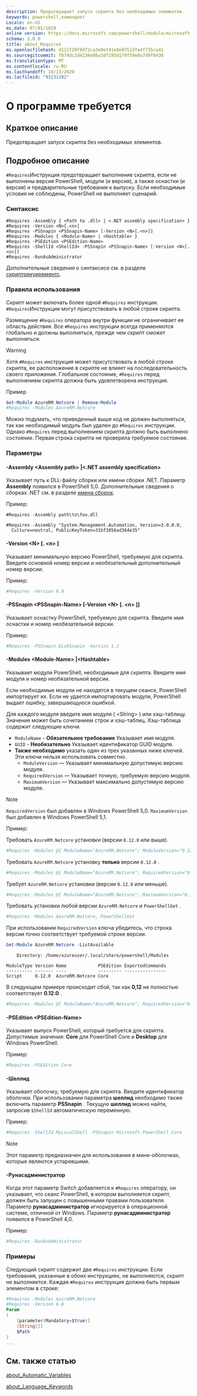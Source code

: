 ```yaml
---
description: Предотвращает запуск скрипта без необходимых элементов.
keywords: powershell,командлет
Locale: en-US
ms.date: 07/01/2019
online version: https://docs.microsoft.com/powershell/module/microsoft.powershell.core/about/about_requires?view=powershell-6&WT.mc_id=ps-gethelp
schema: 2.0.0
title: about_Requires
ms.openlocfilehash: d121f20f0d72ca3e0ef41e8e07513fe4f735ca41
ms.sourcegitcommit: f874dc1d4236e06a3df195d179f59e0a7d9f8436
ms.translationtype: MT
ms.contentlocale: ru-RU
ms.lasthandoff: 10/13/2020
ms.locfileid: "93231282"
---
```

# <a name="about-requires"></a>О программе требуется

## <a name="short-description"></a>Краткое описание
Предотвращает запуск скрипта без необходимых элементов.

## <a name="long-description"></a>Подробное описание

`#Requires`Инструкция предотвращает выполнение скрипта, если не выполнены версия PowerShell, модули (и версия), а также оснастки (и версия) и предварительные требования к выпуску. Если необходимые условия не соблюдены, PowerShell не выполняет сценарий.

### <a name="syntax"></a>Синтаксис

```
#Requires -Assembly { <Path to .dll> | <.NET assembly specification> }
#Requires -Version <N>[.<n>]
#Requires -PSSnapin <PSSnapin-Name> [-Version <N>[.<n>]]
#Requires -Modules { <Module-Name> | <Hashtable> }
#Requires -PSEdition <PSEdition-Name>
#Requires -ShellId <ShellId> -PSSnapin <PSSnapin-Name> [-Version <N>[.<n>]]
#Requires -RunAsAdministrator
```

Дополнительные сведения о синтаксисе см. в разделе [скриптрекуирементс](/dotnet/api/system.management.automation.language.scriptrequirements).

### <a name="rules-for-use"></a>Правила использования

Скрипт может включать более одной `#Requires` инструкции. `#Requires`Инструкции могут присутствовать в любой строке скрипта.

Размещение `#Requires` оператора внутри функции не ограничивает ее область действия. Все `#Requires` инструкции всегда применяются глобально и должны выполняться, прежде чем скрипт сможет выполняться.

> [!WARNING]
> Хотя `#Requires` инструкция может присутствовать в любой строке скрипта, ее расположение в скрипте не влияет на последовательность своего приложения. Глобальное состояние, `#Requires` перед выполнением скрипта должна быть удовлетворена инструкция.

Пример

```powershell
Get-Module AzureRM.Netcore | Remove-Module
#Requires -Modules AzureRM.Netcore
```

Можно подумать, что приведенный выше код не должен выполняться, так как необходимый модуль был удален до `#Requires` инструкции. Однако `#Requires` перед выполнением скрипта должно быть выполнено состояние. Первая строка скрипта не проверяла требуемое состояние.

### <a name="parameters"></a>Параметры

#### <a name="-assembly-assembly-path--net-assembly-specification"></a>-Assembly \<Assembly path> |\<.NET assembly specification>

Указывает путь к DLL-файлу сборки или имени сборки .NET. Параметр **Assembly** появился в PowerShell 5,0. Дополнительные сведения о сборках .NET см. в разделе [имена сборок](/dotnet/standard/assembly/names).

Пример:

```
#Requires -Assembly path\to\foo.dll
```

```
#Requires -Assembly "System.Management.Automation, Version=3.0.0.0,
  Culture=neutral, PublicKeyToken=31bf3856ad364e35"
```

#### <a name="-version-nn"></a>-Version \<N\> [. \<n\> ]

Указывает минимальную версию PowerShell, требуемую для скрипта. Введите основной номер версии и необязательный дополнительный номер версии.

Пример:

```powershell
#Requires -Version 6.0
```

#### <a name="-pssnapin-pssnapin-name--version-nn"></a>-PSSnapin \<PSSnapin-Name\> [-Version \<N\> [. \<n\> ]]

Указывает оснастку PowerShell, требуемую для скрипта. Введите имя оснастки и номер необязательной версии.

Пример:

```powershell
#Requires -PSSnapin DiskSnapin -Version 1.2
```

#### <a name="-modules-module-name--hashtable"></a>-Modules \<Module-Name\> |\<Hashtable\>

Указывает модули PowerShell, необходимые для скрипта. Введите имя модуля и номер необязательной версии.

Если необходимые модули не находятся в текущем сеансе, PowerShell импортирует их.
Если не удается импортировать модули, PowerShell выдает ошибку, завершающуюся ошибкой.

Для каждого модуля введите имя модуля ( \<String\> ) или хэш-таблицу. Значение может быть сочетанием строк и хэш-таблиц. Хэш-таблица содержит следующие ключи.

- `ModuleName` - **Обязательное требование** Указывает имя модуля.
- `GUID` - **Необязательно** Указывает идентификатор GUID модуля.
- **Также необходимо** указать один из трех указанных ниже ключей. Эти ключи нельзя использовать совместно.
  - `ModuleVersion` — Указывает минимальную допустимую версию модуля.
  - `RequiredVersion` — Указывает точную, требуемую версию модуля.
  - `MaximumVersion` — Указывает максимально допустимую версию модуля.

> [!NOTE]
> `RequiredVersion` был добавлен в Windows PowerShell 5,0.
> `MaximumVersion` был добавлен в Windows PowerShell 5,1.

Пример:

Требовать `AzureRM.Netcore` установки (версии `0.12.0` или выше).

```powershell
#Requires -Modules @{ ModuleName="AzureRM.Netcore"; ModuleVersion="0.12.0" }
```

Требовать `AzureRM.Netcore` установку **только** версии `0.12.0` .

```powershell
#Requires -Modules @{ ModuleName="AzureRM.Netcore"; RequiredVersion="0.12.0" }
```

Требует `AzureRM.Netcore` установки (версии `0.12.0` или меньше).

```powershell
#Requires -Modules @{ ModuleName="AzureRM.Netcore"; MaximumVersion="0.12.0" }
```

Требовать установки любой версии `AzureRM.Netcore` и `PowerShellGet` .

```powershell
#Requires -Modules AzureRM.Netcore, PowerShellGet
```

При использовании `RequiredVersion` ключа убедитесь, что строка версии точно соответствует требуемой строке версии.

```powershell
Get-Module AzureRM.Netcore -ListAvailable
```

```Output
    Directory: /home/azureuser/.local/share/powershell/Modules

ModuleType Version Name            PSEdition ExportedCommands
---------- ------- ----            --------- ----------------
Script     0.12.0  AzureRM.Netcore Core
```

В следующем примере происходит сбой, так как **0,12** не полностью соответствует **0.12.0** .

```powershell
#Requires -Modules @{ ModuleName="AzureRM.Netcore"; RequiredVersion="0.12" }
```

#### <a name="-psedition-psedition-name"></a>-PSEdition \<PSEdition-Name\>

Указывает выпуск PowerShell, который требуется для скрипта. Допустимые значения: **Core** для PowerShell Core и **Desktop** для Windows PowerShell.

Пример:

```powershell
#Requires -PSEdition Core
```

#### <a name="-shellid"></a>-Шеллид

Указывает оболочку, требуемую для скрипта. Введите идентификатор оболочки. При использовании параметра **шеллид** необходимо также включить параметр **PSSnapin** .
Текущую **шеллид** можно найти, запросив `$ShellId` автоматическую переменную.

Пример:

```powershell
#Requires -ShellId MyLocalShell -PSSnapin Microsoft.PowerShell.Core
```

> [!NOTE]
> Этот параметр предназначен для использования в мини-оболочках, которые являются устаревшими.

#### <a name="-runasadministrator"></a>-Рунасадминистратор

Когда этот параметр Switch добавляется к `#Requires` оператору, он указывает, что сеанс PowerShell, в котором выполняется скрипт, должен быть запущен с повышенными правами пользователя. Параметр **рунасадминистратор** игнорируется в операционной системе, отличной от Windows. Параметр **рунасадминистратор** появился в PowerShell 4,0.

Пример:

```powershell
#Requires -RunAsAdministrator
```

### <a name="examples"></a>Примеры

Следующий скрипт содержит две `#Requires` инструкции. Если требования, указанные в обоих инструкциях, не выполняются, скрипт не выполняется. Каждая `#Requires` инструкция должна быть первым элементом в строке:

```powershell
#Requires -Modules AzureRM.Netcore
#Requires -Version 6.0
Param
(
    [parameter(Mandatory=$true)]
    [String[]]
    $Path
)
...
```

## <a name="see-also"></a>См. также статью

[about_Automatic_Variables](about_Automatic_Variables.md)

[about_Language_Keywords](about_Language_Keywords.md)
